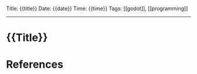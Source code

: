 Title: {{title}}
Date: {{date}}
Time: {{time}}
Tags: [[godot]], [[programming]]

---
# {{Title}}



# References
